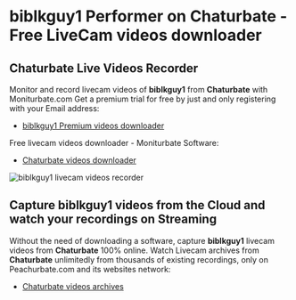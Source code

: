 # biblkguy1 Performer on Chaturbate - Free LiveCam videos downloader

## Chaturbate Live Videos Recorder

Monitor and record livecam videos of **biblkguy1** from **Chaturbate** with Moniturbate.com
Get a premium trial for free by just and only registering with your Email address:
* [biblkguy1 Premium videos downloader](https://moniturbate.com/request-demo-licence-key.html)

Free livecam videos downloader - Moniturbate Software:
* [Chaturbate videos downloader](https://moniturbate.com/moniturbate-download-software.html)

![biblkguy1 livecam videos recorder](https://peachurnet.com/templates/moniturbate-software.png)


## Capture biblkguy1 videos from the Cloud and watch your recordings on Streaming

Without the need of downloading a software, capture **biblkguy1** livecam videos from **Chaturbate** 100% online.
Watch Livecam archives from **Chaturbate** unlimitedly from thousands of existing recordings, only on Peachurbate.com and its websites network:
* [Chaturbate videos archives](https://peachurnet.com/)